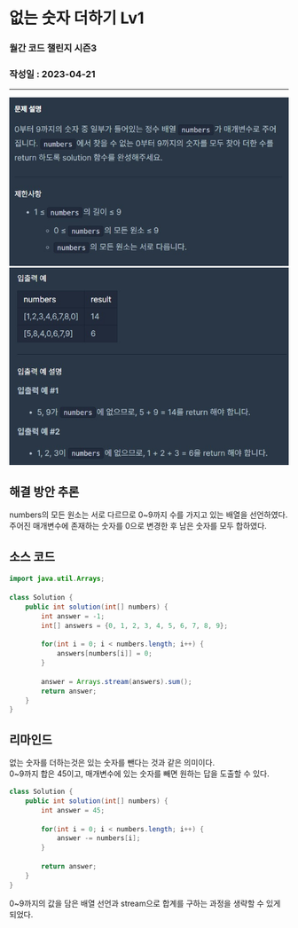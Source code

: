 # 없는 숫자 더하기 Lv1

###  월간 코드 챌린지 시즌3
### 작성일 : 2023-04-21
***

![Alt text](image/%EC%97%86%EB%8A%94%20%EC%88%AB%EC%9E%90%20%EB%8D%94%ED%95%98%EA%B8%B01.jpg)
![Alt text](image/%EC%97%86%EB%8A%94%20%EC%88%AB%EC%9E%90%20%EB%8D%94%ED%95%98%EA%B8%B02.jpg)

## 해결 방안 추론      

numbers의 모든 원소는 서로 다르므로 0~9까지 수를 가지고 있는 배열을 선언하였다. 주어진 매개변수에 존재하는 숫자를 0으로 변경한 후 남은 숫자를 모두 합하였다.

## 소스 코드
``` java
import java.util.Arrays;

class Solution {
    public int solution(int[] numbers) {
        int answer = -1;
        int[] answers = {0, 1, 2, 3, 4, 5, 6, 7, 8, 9};
        
        for(int i = 0; i < numbers.length; i++) {
            answers[numbers[i]] = 0;
        }
        
        answer = Arrays.stream(answers).sum();
        return answer;
    }
}
``` 

## 리마인드
없는 숫자를 더하는것은 있는 숫자를 뺀다는 것과 같은 의미이다.   
0~9까지 합은 45이고, 매개변수에 있는 숫자를 빼면 원하는 답을 도출할 수 있다.
``` java
class Solution {
    public int solution(int[] numbers) {
        int answer = 45;
        
        for(int i = 0; i < numbers.length; i++) {
            answer -= numbers[i];
        }

        return answer;
    }
}
```
0~9까지의 값을 담은 배열 선언과 stream으로 합계를 구하는 과정을 생략할 수 있게 되었다.